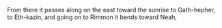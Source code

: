 From there it passes along on the east toward the sunrise to Gath-hepher, to Eth-kazin, and going on to Rimmon it bends toward Neah,
